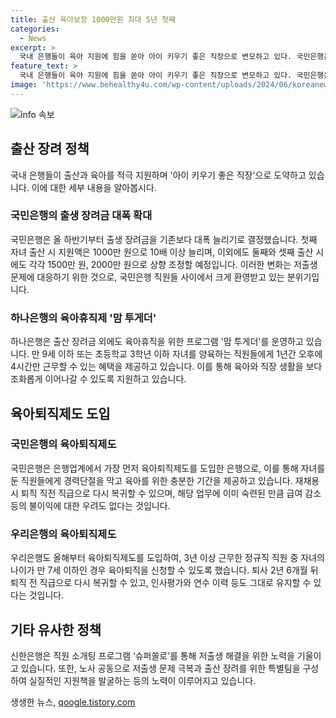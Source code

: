 ```yaml
---
title: 출산 육아보장 1000만원 최대 5년 첫째
categories:
  - News
excerpt: >
  국내 은행들이 육아 지원에 힘을 쏟아 아이 키우기 좋은 직장으로 변모하고 있다. 국민은행은 출생 장려금을 대폭 늘리고, 하나은행은 맘 투게더와 같은 육아를 위한 다양한 프로그램을 운영하며 육아근로시간 단축에 이바지하고 있다. 육아퇴직제도의 도입과 지원책 발굴 등으로 직원들의 경력단절을 막는 노력도 계속되고 있다. 이러한 은행들의 노력으로 직원들의 출산과 육아에 대한 부담이 덜어지고 있어, 사회적으로 큰 호응을 얻고 있다.
feature_text: >
  국내 은행들이 육아 지원에 힘을 쏟아 아이 키우기 좋은 직장으로 변모하고 있다. 국민은행은 출생 장려금을 대폭 늘리고, 하나은행은 맘 투게더와 같은 육아를 위한 다양한 프로그램을 운영하며 육아근로시간 단축에 이바지하고 있다. 육아퇴직제도의 도입과 지원책 발굴 등으로 직원들의 경력단절을 막는 노력도 계속되고 있다. 이러한 은행들의 노력으로 직원들의 출산과 육아에 대한 부담이 덜어지고 있어, 사회적으로 큰 호응을 얻고 있다.
image: 'https://www.behealthy4u.com/wp-content/uploads/2024/06/koreanews.jpg'
---
```


<p><img src="https://www.behealthy4u.com/wp-content/uploads/2024/06/koreanews.jpg" alt="info 속보" /></p>

<h2 data-ke-size="size26">출산 장려 정책</h2>

<p data-ke-size="size16">국내 은행들이 출산과 육아를 적극 지원하며 '아이 키우기 좋은 직장'으로 도약하고 있습니다. 이에 대한 세부 내용을 알아봅시다.</p>

<h3>국민은행의 출생 장려금 대폭 확대</h3>

<p data-ke-size="size16">국민은행은 올 하반기부터 출생 장려금을 기존보다 대폭 늘리기로 결정했습니다. 첫째 자녀 출산 시 지원액은 1000만 원으로 10배 이상 늘리며, 이외에도 둘째와 셋째 출산 시에도 각각 1500만 원, 2000만 원으로 상향 조정할 예정입니다. 이러한 변화는 저출생 문제에 대응하기 위한 것으로, 국민은행 직원들 사이에서 크게 환영받고 있는 분위기입니다.</p>

<h3>하나은행의 육아휴직제 '맘 투게더'</h3>

<p data-ke-size="size16">하나은행은 출산 장려금 외에도 육아휴직을 위한 프로그램 '맘 투게더'를 운영하고 있습니다. 만 9세 이하 또는 초등학교 3학년 이하 자녀를 양육하는 직원들에게 1년간 오후에 4시간만 근무할 수 있는 혜택을 제공하고 있습니다. 이를 통해 육아와 직장 생활을 보다 조화롭게 이어나갈 수 있도록 지원하고 있습니다.</p>

<h2 data-ke-size="size26">육아퇴직제도 도입</h2>

<h3>국민은행의 육아퇴직제도</h3>

<p data-ke-size="size16">국민은행은 은행업계에서 가장 먼저 육아퇴직제도를 도입한 은행으로, 이를 통해 자녀를 둔 직원들에게 경력단절을 막고 육아를 위한 충분한 기간을 제공하고 있습니다. 재채용 시 퇴직 직전 직급으로 다시 복귀할 수 있으며, 해당 업무에 이미 숙련된 만큼 급여 감소 등의 불이익에 대한 우려도 없다는 것입니다.</p>

<h3>우리은행의 육아퇴직제도</h3>

<p data-ke-size="size16">우리은행도 올해부터 육아퇴직제도를 도입하여, 3년 이상 근무한 정규직 직원 중 자녀의 나이가 만 7세 이하인 경우 육아퇴직을 신청할 수 있도록 했습니다. 퇴사 2년 6개월 뒤 퇴직 전 직급으로 다시 복귀할 수 있고, 인사평가와 연수 이력 등도 그대로 유지할 수 있다는 것입니다.</p>

<h2 data-ke-size="size26">기타 유사한 정책</h2>

<p data-ke-size="size16">신한은행은 직원 소개팅 프로그램 ‘슈퍼쏠로’를 통해 저출생 해결을 위한 노력을 기울이고 있습니다. 또한, 노사 공동으로 저출생 문제 극복과 출산 장려를 위한 특별팀을 구성하여 실질적인 지원책을 발굴하는 등의 노력이 이루어지고 있습니다.</p>
생생한 뉴스, <a href="https://qoogle.tistory.com" rel="dofollow">qoogle.tistory.com</a>


